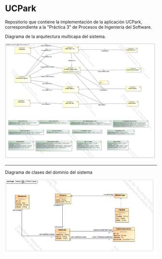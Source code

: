 # UCPark
Repositorio que contiene la implementación de la aplicación UCPark, correspondiente a la "Práctica 3" de Procesos de Ingeniería del Software.

Diagrama de la arquitectura multicapa del sistema.

![](Docs/Models/UCPark-Arquitectura.png)

------------------------------------------

Diagrama de clases del dominio del sistema

![](Docs/Models/UCPark-Clases.png)